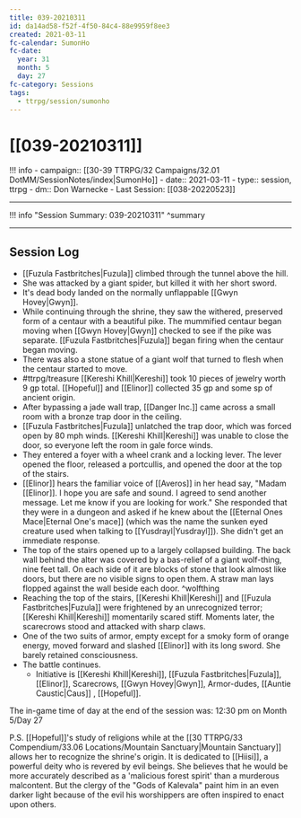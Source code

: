 ```yaml
---
title: 039-20210311
id: da14ad58-f52f-4f50-84c4-88e9959f8ee3
created: 2021-03-11
fc-calendar: SumonHo
fc-date:
  year: 31
  month: 5
  day: 27
fc-category: Sessions
tags:
  - ttrpg/session/sumonho
---
```


# [[039-20210311]]

!!! info
    - campaign:: [[30-39 TTRPG/32 Campaigns/32.01 DotMM/SessionNotes/index|SumonHo]]
    - date:: 2021-03-11
    - type:: session, ttrpg
    - dm:: Don Warnecke
    - Last Session: [[038-20220523]]


---

!!! info "Session Summary: 039-20210311"
    ^summary

---

## Session Log

- [[Fuzula Fastbritches|Fuzula]] climbed through the tunnel above the hill.
- She was attacked by a giant spider, but killed it with her short sword.
- It's dead body landed on the normally unflappable [[Gwyn Hovey|Gwyn]].
- While continuing through the shrine, they saw the withered, preserved form of a centaur with a beautiful pike. The mummified centaur began moving when [[Gwyn Hovey|Gwyn]] checked to see if the pike was separate. [[Fuzula Fastbritches|Fuzula]] began firing when the centaur began moving.
- There was also a stone statue of a giant wolf that turned to flesh when the centaur started to move.
- #ttrpg/treasure [[Kereshi Khill|Kereshi]] took 10 pieces of jewelry worth 9 gp total. [[Hopeful]] and [[Elinor]] collected 35 gp and some sp of ancient origin.
- After bypassing a jade wall trap, [[Danger Inc.]]  came across a small room with a bronze trap door in the ceiling.
- [[Fuzula Fastbritches|Fuzula]] unlatched the trap door, which was forced open by 80 mph winds. [[Kereshi Khill|Kereshi]] was unable to close the door, so everyone left the room in gale force winds.
- They entered a foyer with a wheel crank and a locking lever. The lever opened the floor, released a portcullis, and opened the door at the top of the stairs.  
- [[Elinor]] hears the familiar voice of [[Averos]] in her head say, "Madam [[Elinor]]. I hope you are safe and sound. I agreed to send another message. Let me know if you are looking for work." She responded that they were in a dungeon and asked if he knew about the [[Eternal Ones Mace|Eternal One's mace]] (which was the name the sunken eyed creature used when talking to [[Yusdrayl|Yusdrayl]]). She didn't get an immediate response.
- The top of the stairs opened up to a largely collapsed building. The back wall behind the alter was covered by a bas-relief of a giant wolf-thing, nine feet tall. On each side of it are blocks of stone that look almost like doors, but there are no visible signs to open them. A straw man lays flopped against the wall beside each door. ^wolfthing
- Reaching the top of the stairs, [[Kereshi Khill|Kereshi]] and [[Fuzula Fastbritches|Fuzula]] were frightened by an unrecognized terror; [[Kereshi Khill|Kereshi]] momentarily scared stiff. Moments later, the scarecrows stood and attacked with sharp claws.
- One of the two suits of armor, empty except for a smoky form of orange energy, moved forward and slashed [[Elinor]] with its long sword. She barely retained consciousness.
- The battle continues.
    - Initiative is [[Kereshi Khill|Kereshi]], [[Fuzula Fastbritches|Fuzula]], [[Elinor]], Scarecrows, [[Gwyn Hovey|Gwyn]], Armor-dudes, [[Auntie Caustic|Caus]] , [[Hopeful]].

The in-game time of day at the end of the session was: 12:30 pm on Month 5/Day 27

P.S. [[Hopeful]]'s study of religions while at the [[30 TTRPG/33 Compendium/33.06 Locations/Mountain Sanctuary|Mountain Sanctuary]] allows her to recognize the shrine's origin. It is dedicated to [[Hiisi]], a powerful deity who is revered by evil beings. She believes that he would be more accurately described as a 'malicious forest spirit' than a murderous malcontent. But the clergy of the "Gods of Kalevala" paint him in an even darker light because of the evil his worshippers are often inspired to enact upon others.
